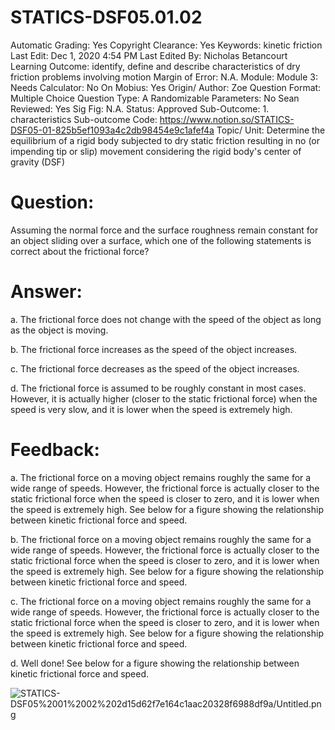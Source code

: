 # STATICS-DSF05.01.02

Automatic Grading: Yes
Copyright Clearance: Yes
Keywords: kinetic friction
Last Edit: Dec 1, 2020 4:54 PM
Last Edited By: Nicholas Betancourt
Learning Outcome: identify, define and describe characteristics of dry friction problems involving motion
Margin of Error: N.A.
Module: Module 3:
Needs Calculator: No
On Mobius: Yes
Origin/ Author: Zoe
Question Format: Multiple Choice
Question Type: A
Randomizable Parameters: No
Sean Reviewed: Yes
Sig Fig: N.A.
Status: Approved
Sub-Outcome: 1. characteristics
Sub-outcome Code: https://www.notion.so/STATICS-DSF05-01-825b5ef1093a4c2db98454e9c1afef4a
Topic/ Unit: Determine the equilibrium of a rigid body subjected to dry static friction resulting in no (or impending tip or slip) movement considering the rigid body's center of gravity (DSF)

# Question:

Assuming the normal force and the surface roughness remain constant for an object sliding over a surface, which one of the following statements is correct about the frictional force?

# Answer:

a. The frictional force does not change with the speed of the object as long as the object is moving. 

b. The frictional force increases as the speed of the object increases.  

c. The frictional force decreases as the speed of the object increases.

d. The frictional force is assumed to be roughly constant in most cases. However, it is actually higher (closer to the static frictional force) when the speed is very slow, and it is lower when the speed is extremely high. 

# Feedback:

a. The frictional force on a moving object remains roughly the same for a wide range of speeds. However, the frictional force is actually closer to the static frictional force when the speed is closer to zero, and it is lower when the speed is extremely high. See below for a figure showing the relationship between kinetic frictional force and speed. 

b. The frictional force on a moving object remains roughly the same for a wide range of speeds. However, the frictional force is actually closer to the static frictional force when the speed is closer to zero, and it is lower when the speed is extremely high. See below for a figure showing the relationship between kinetic frictional force and speed. 

c. The frictional force on a moving object remains roughly the same for a wide range of speeds. However, the frictional force is actually closer to the static frictional force when the speed is closer to zero, and it is lower when the speed is extremely high. See below for a figure showing the relationship between kinetic frictional force and speed. 

d. Well done! See below for a figure showing the relationship between kinetic frictional force and speed. 

![STATICS-DSF05%2001%2002%202d15d62f7e164c1aac20328f6988df9a/Untitled.png](STATICS-DSF05%2001%2002%202d15d62f7e164c1aac20328f6988df9a/Untitled.png)